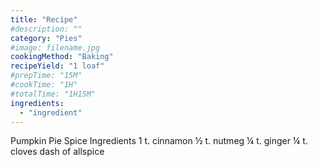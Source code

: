 ```yaml
---
title: "Recipe"
#description: ""
category: "Pies"
#image: filename.jpg
cookingMethod: "Baking"
recipeYield: "1 loaf"
#prepTime: "15M"
#cookTime: "1H"
#totalTime: "1H15M"
ingredients:
  - "ingredient"
---
```


Pumpkin Pie Spice
Ingredients
1 t. cinnamon
½ t. nutmeg
¼ t. ginger
¼ t. cloves
dash of allspice
